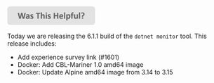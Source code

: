 
[<img src=/images/WasThisHelpful.png width="200"/>](https://www.research.net/r/DGDQWXH?src=releaseNotes)

Today we are releasing the 6.1.1 build of the `dotnet monitor` tool. This release includes:

- Add experience survey link (#1601)
- Docker: Add CBL-Mariner 1.0 amd64 image
- Docker: Update Alpine amd64 image from 3.14 to 3.15
